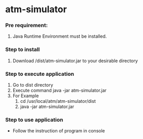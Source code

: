 # atm-simulator

### Pre requirement:
1. Java Runtime Environment must be installed.

### Step to install
1. Download /dist/atm-simulator.jar to your desirable directory

### Step to execute application
1. Go to dist directory
2. Execute command java -jar atm-simulator.jar
3. For Example
    1. cd /usr/local/atm/atm-simulator/dist
    2. java -jar atm-simulator.jar

### Step to use application
- Follow the instruction of program in console 
